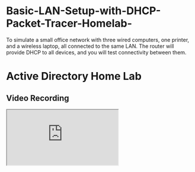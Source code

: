 # Basic-LAN-Setup-with-DHCP-Packet-Tracer-Homelab-
To simulate a small office network with three wired computers, one printer, and a wireless laptop, all connected to the same LAN. The router will provide DHCP to all devices, and you will test connectivity between them.
<h1>Active Directory Home Lab</h1>


 
<div class="content">
    <!-- Video Section -->
    <div class="video-section">
        <h2>Video Recording</h2>
        <!-- Embed YouTube Video -->
        <iframe 
            src="https://youtu.be/tGXajwWtgUg" 

  


<h2>Languages and Utilities Used</h2>
- <b>Packet Tracer</b> 


<h2>Setup instructions: </h2>

- <b>1. Add Devices  </b>
- <b>2.Physically Connect Devices</b>
- <b>3.  Configure the Router</b>
- <b>4. Configure the Wireless Router </b>
- <b>5. Configure the End Devices</b>
- <b>6. For Printer
Step 1: Choose a Static IP Address
Step 2: Set the Printer to Use a Static IP </b>
- <b> 7.  Test with Ping that devices are connected</b>
<!--
 ```diff
- text in red
+ text in green
! text in orange
# text in gray
@@ text in purple (and bold)@@
```
--!>
